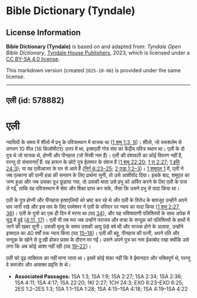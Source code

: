 # Bible Dictionary (Tyndale)

## License Information

**Bible Dictionary (Tyndale)** is based on and adapted from: _Tyndale Open Bible Dictionary_, [Tyndale House Publishers](https://tyndaleopenresources.com/), 2023, which is licensed under a [CC BY-SA 4.0 license](https://creativecommons.org/licenses/by-sa/4.0/legalcode.en).

This markdown version (created `2025-10-06`) is provided under the same license.



--------------------------------

## एली (id: 578882)

एली
===

न्यायियों के समय में शीलो में प्रभु के पवित्रस्थान में याजक था ([1 शमू 1:3, 9](https://ref.ly/1Sam1:3,1Sam1:9))। शीलो, जो यरूशलेम से लगभग 10 मील (16 किलोमीटर) उत्तर में था, इस्राएली गोत्र संघ का केंद्रीय पवित्र स्थान था। एली के दो पुत्र थे जो याजक थे, होप्नी और पीनहास (जो मिस्री नाम हैं)। एली की वंशावली का कोई विवरण नहीं है, परन्तु दो संभावनाएँ हैं: वह हारून के छोटे पुत्र ईतामार के वंशज हैं ([1 शमू 22:20](https://ref.ly/1Sam22:20); [1 रा 2:27](https://ref.ly/1Kgs2:27); [1 इति 24:3](https://ref.ly/1Chr24:3)); या वह एलीआजर के घर से आते हैं ([निर्ग 6:23–25](https://ref.ly/Exod6:23-Exod6:25); [2 एज्रा 1:2–3](https://ref.ly/2Esd1:2-2Esd1:3))। [1 शमूएल 1](https://ref.ly/1Sam1:1-1Sam1:28) में, एली ने जब एल्काना की पत्नी हन्ना की सन्तान के लिए प्रार्थना सुनी, तो उसे आशीर्वाद दिया। इसके बाद, शमूएल का जन्म हुआ और जब उसका दूध छुड़ाया गया, तो उसकी माता उसे प्रभु को अर्पित करने के लिए एली के पास ले गई, ताकि वह पवित्रस्थान में सेवा और शिक्षा प्राप्त कर सके, जैसा कि उसने प्रभु से वादा किया था।

एली के पुत्र होप्नी और पीनहास इस्राएलियों को भ्रष्ट कर रहे थे और एली के विरोध के बावजूद उन्होंने अपने पाप जारी रखे और इस पाप के लिए परमेश्वर ने एली के परिवार पर न्याय का वादा किया ([1 शमू 2:27, 36](https://ref.ly/1Sam2:27,1Sam2:36))। एली के पुत्रों का एक ही दिन में मरना था (पद [34](https://ref.ly/1Sam2:34)), और यह भविष्यवाणी पलिश्तियों के साथ अपेक में युद्ध में हुई ([4:11, 17](https://ref.ly/1Sam4:11,1Sam4:17))। एली भी तब मरा जब उन्होंने पराजय और वाचा के सन्दूक को पलिश्तियों के हाथों में जाने की खबर सुनी। उसकी मृत्यु के समय उसकी आयु 98 वर्ष थी और याजक होने के अलावा, उन्होंने इस्राएल का 40 वर्षों तक न्याय किया (पद [15–18](https://ref.ly/1Sam4:15-1Sam4:18))। एली की बहू, पीनहास की पत्नी, अपने पति और सन्दूक के खोने से दु:खी होकर प्रसव के दौरान मर गईं। उसने अपने पुत्र का नाम ईकाबोद रखा क्योंकि उसे लगा कि अब कोई आशा नहीं रही (पद [19–22](https://ref.ly/1Sam4:19-1Sam4:22))।

एली को दृढ़ व्यक्तित्व का नहीं माना जाता था। इसमें कोई शंका नहीं कि वे ईमानदार और भक्तिपूर्ण थे, परन्तु वे कमजोर और आसक्त प्रवृत्ति के थे।

* **Associated Passages:** 1SA 1:3; 1SA 1:9; 1SA 2:27; 1SA 2:34; 1SA 2:36; 1SA 4:11; 1SA 4:17; 1SA 22:20; 1KI 2:27; 1CH 24:3; EXO 6:23–EXO 6:25; 2ES 1:2–2ES 1:3; 1SA 1:1–1SA 1:28; 1SA 4:15–1SA 4:18; 1SA 4:19–1SA 4:22

